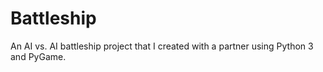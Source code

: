 # Battleship
An AI vs. AI battleship project that I created with a partner using Python 3 and PyGame.
